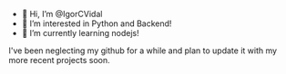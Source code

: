 - 👋 Hi, I’m @IgorCVidal
- 👀 I’m interested in Python and Backend!
- 🌱 I’m currently learning nodejs!

I've been neglecting my github for a while and plan to update it with my more recent projects soon. 

<!---
IgorCVidal/IgorCVidal is a ✨ special ✨ repository because its `README.md` (this file) appears on your GitHub profile.
You can click the Preview link to take a look at your changes.
--->
